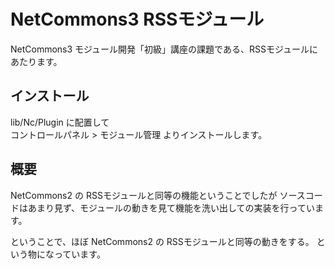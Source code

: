 NetCommons3 RSSモジュール
=========================

NetCommons3 モジュール開発「初級」講座の課題である、RSSモジュールにあたります。

インストール
------------

lib/Nc/Plugin に配置して  
コントロールパネル > モジュール管理 よりインストールします。

概要
----

NetCommons2 の RSSモジュールと同等の機能ということでしたが 
ソースコードはあまり見ず、モジュールの動きを見て機能を洗い出しての実装を行っています。

ということで、ほぼ NetCommons2 の RSSモジュールと同等の動きをする。 
という物になっています。
